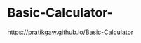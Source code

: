 # Basic-Calculator-
<a href="https://pratikgaw.github.io/Basic-Calculator-/">https://pratikgaw.github.io/Basic-Calculator</a>

